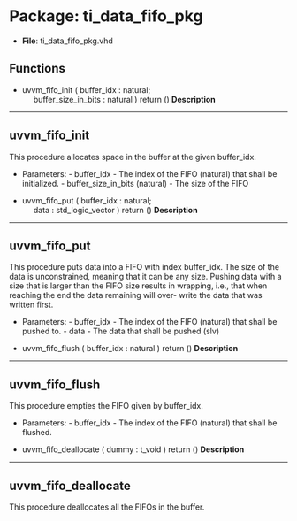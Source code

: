 # Package: ti_data_fifo_pkg

- **File**: ti_data_fifo_pkg.vhd
## Functions
- uvvm_fifo_init <font id="function_arguments">( buffer_idx            : natural;<br><span style="padding-left:20px"> buffer_size_in_bits   : natural ) </font> <font id="function_return">return ()</font>
**Description**
----------------------------------------
 uvvm_fifo_init
----------------------------------------
 This procedure allocates space in the buffer at the given buffer_idx.

  - Parameters:
        - buffer_idx                    - The index of the FIFO (natural)
                                          that shall be initialized.
        - buffer_size_in_bits (natural) - The size of the FIFO


- uvvm_fifo_put <font id="function_arguments">( buffer_idx        : natural;<br><span style="padding-left:20px"> data              : std_logic_vector ) </font> <font id="function_return">return ()</font>
**Description**
----------------------------------------
 uvvm_fifo_put
----------------------------------------
 This procedure puts data into a FIFO with index buffer_idx.
 The size of the data is unconstrained, meaning that
 it can be any size. Pushing data with a size that is
 larger than the FIFO size results in wrapping, i.e.,
 that when reaching the end the data remaining will over-
 write the data that was written first.

  - Parameters:
        - buffer_idx - The index of the FIFO (natural)
                       that shall be pushed to.
        - data       - The data that shall be pushed (slv)


- uvvm_fifo_flush <font id="function_arguments">( buffer_idx            : natural ) </font> <font id="function_return">return ()</font>
**Description**
----------------------------------------
 uvvm_fifo_flush
----------------------------------------
 This procedure empties the FIFO given
 by buffer_idx.

  - Parameters:
        - buffer_idx - The index of the FIFO (natural)
                       that shall be flushed.


- uvvm_fifo_deallocate <font id="function_arguments">( dummy : t_void ) </font> <font id="function_return">return ()</font>
**Description**
----------------------------------------
 uvvm_fifo_deallocate
----------------------------------------
 This procedure deallocates all the FIFOs
 in the buffer.


